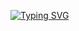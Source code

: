 <a href="https://git.io/typing-svg"><img src="https://readme-typing-svg.demolab.com?font=Fira+Code&pause=1000&background=F7FFF100&width=435&lines=I+am+a+Full+Stack+Developer;Mobile+App+Developer;Flutter+Developer;Freelancer;Website+Developer;Working+from+home+24%2F7" alt="Typing SVG" /></a>

